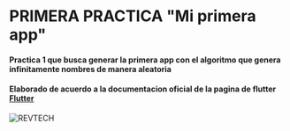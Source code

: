 # PRIMERA PRACTICA "Mi primera app"

#### Practica 1 que busca generar la primera app con el algoritmo que genera infinitamente nombres de manera aleatoria

#### Elaborado de acuerdo a la documentacion oficial de la pagina de flutter [Flutter](https://esflutter.dev/docs/get-started/codelab "Heading link")

![REVTECH](https://user-images.githubusercontent.com/68364639/161413528-6fbace0d-c9e5-41bb-94d4-544f36f8d1f4.png)
